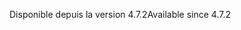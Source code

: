 <span data-ttu-id="6d206-101">Disponible depuis la version 4.7.2</span><span class="sxs-lookup"><span data-stu-id="6d206-101">Available since 4.7.2</span></span>